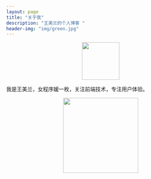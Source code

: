 ```yaml
---
layout: page
title: "关于我"
description: "王美兰的个人博客 "
header-img: "img/green.jpg"
---
```



<center>
    <p><img style='width:100px' src="https://avatars0.githubusercontent.com/u/13732553?v=3&s=460" align="center"></p>
</center>

我是王美兰，女程序媛一枚，关注前端技术，专注用户体验。

 


<center>
    <p><img style='width:200px' src="http://ceqef.img47.wal8.com/img47/538205_20160303162908/145699415256.png" align="center"></p>
</center>






